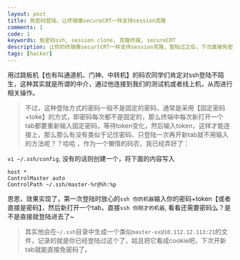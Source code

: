 ```yaml
---
layout: post
title: 免密码登陆，让终端像secureCRT一样支持session克隆
comments: 1
code: 1
keywords: 免密码ssh, session clone, 克隆终端, secureCRT
description: 让你的终端像securtCRT一样支持session克隆，登陆过之后，下次直接免密码ssh
tags: [hacker]
---
```


用过跳板机【也有叫通道机、门神、中转机】的码农同学们肯定对ssh登陆不陌生，这种其实就是所谓的中介，通过他连接到我们的测试机或者线上机，从而进行相关操作。

>不过，这种登陆方式的密码一般不是固定的密码，通常是采用【固定密码+toke】的方式，即密码每次都不是固定的，那么终端中每次新打开一个tab都要重新输入固定密码，等待token变化，然后输入token，这样才能连接上，那么那么有没有类似于记住密码、只登陆一次再开新tab就不用输入的方法呢？？哈哈 ，作为一个懒惰的码农，我已经弄好了：


`vi ~/.ssh/config`, 没有的话则创建一个，将下面的内容写入

```
host *
ControlMaster auto
ControlPath ~/.ssh/master-%r@%h:%p
```

恩恩，效果实现了，第一次登陆时放心的`ssh 你的机器`输入你的密码+token【或者直接是密码】，然后新打开一个tab，直接`ssh 你刚才的机器`, 看看还需要密码么？是不是直接就登陆进去了~

>其实他会在`~/.ssh`目录中生成一个类似`master-xx@10.112.12.113:21`的文件，记录的就是你已经登陆过这个了，姑且把它看成cookie吧，下次开新tab就能直接免密码了。
